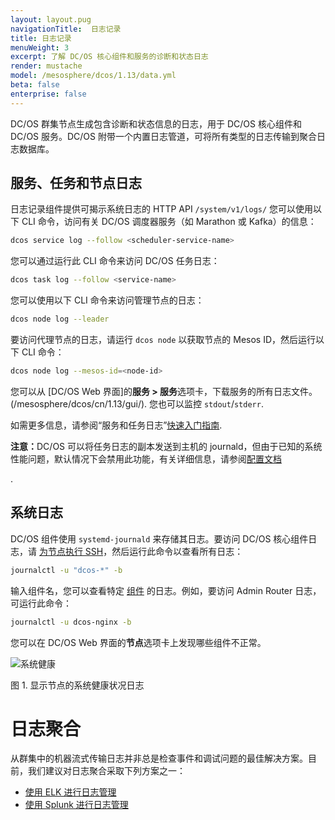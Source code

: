 ```yaml
---
layout: layout.pug
navigationTitle:  日志记录
title: 日志记录
menuWeight: 3
excerpt: 了解 DC/OS 核心组件和服务的诊断和状态日志
render: mustache
model: /mesosphere/dcos/1.13/data.yml
beta: false
enterprise: false
---
```


DC/OS 群集节点生成包含诊断和状态信息的日志，用于 DC/OS 核心组件和 DC/OS 服务。DC/OS 附带一个内置日志管道，可将所有类型的日志传输到聚合日志数据库。

## 服务、任务和节点日志

日志记录组件提供可揭示系统日志的 HTTP API `/system/v1/logs/` 您可以使用以下 CLI 命令，访问有关 DC/OS 调度器服务（如 Marathon 或 Kafka）的信息：

```bash
dcos service log --follow <scheduler-service-name>
```

您可以通过运行此 CLI 命令来访问 DC/OS 任务日志：

```bash
dcos task log --follow <service-name>
```

您可以使用以下 CLI 命令来访问管理节点的日志：

```bash
dcos node log --leader
```

要访问代理节点的日志，请运行 `dcos node` 以获取节点的 Mesos ID，然后运行以下 CLI 命令：

```bash
dcos node log --mesos-id=<node-id>
```

您可以从 [DC/OS Web 界面]的**服务 > 服务**选项卡，下载服务的所有日志文件。(/mesosphere/dcos/cn/1.13/gui/). 您也可以监控 `stdout`/`stderr`.

如需更多信息，请参阅“服务和任务日志”[快速入门指南](/mesosphere/dcos/cn/1.13/monitoring/logging/quickstart/).

<p class="message--note"><strong>注意：</strong>DC/OS 可以将任务日志的副本发送到主机的 journald，但由于已知的系统性能问题，默认情况下会禁用此功能，有关详细信息，请参阅<a href="/mesosphere/dcos/1.13/installing/production/advanced-configuration/configuration-reference/#mesos-container-log-sink">配置文档</a></p>.

## 系统日志

DC/OS 组件使用 `systemd-journald` 来存储其日志。要访问 DC/OS 核心组件日志，请 [为节点执行 SSH][5]，然后运行此命令以查看所有日志：

```bash
journalctl -u "dcos-*" -b
```

输入组件名，您可以查看特定 [组件](/mesosphere/dcos/cn/1.13/overview/architecture/components/) 的日志。例如，要访问 Admin Router 日志，可运行此命令：

```bash
journalctl -u dcos-nginx -b
```

您可以在 DC/OS Web 界面的**节点**选项卡上发现哪些组件不正常。

![系统健康](/mesosphere/dcos/cn/1.13/img/GUI-Nodes-Main_View_Agents-1_12.png)

图 1. 显示节点的系统健康状况日志

# 日志聚合

从群集中的机器流式传输日志并非总是检查事件和调试问题的最佳解决方案。<!-- In cases where you need a history of what has happened, you require a method for storing and aggregating logs. DC/OS comes with a built-in log pipeline based on [Fluent Bit](https://fluentbit.io/), an open source log processor and forwarder. Fluent Bit runs on each node, both masters and agents, in DC/OS. It gathers metrics from each component by tailing logs from journald. Tasks running on Mesos can also optionally [transmit logs to Fluent Bit](/mesosphere/dcos/cn/1.13/monitoring/logging/configure-task-logs/). -->目前，我们建议对日志聚合采取下列方案之一：

- [使用 ELK 进行日志管理](/mesosphere/dcos/cn/1.13/monitoring/logging/aggregating/elk/)
- [使用 Splunk 进行日志管理](/mesosphere/dcos/cn/1.13/monitoring/logging/aggregating/splunk/)


[5]: /mesosphere/dcos/1.13/administering-clusters/sshcluster/
